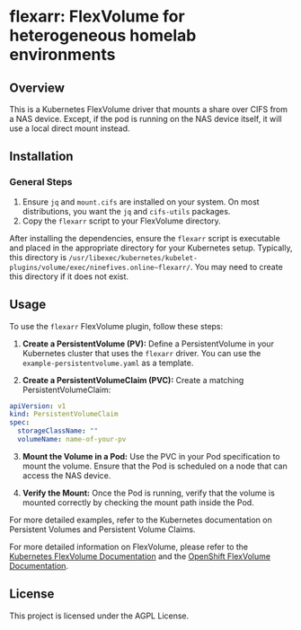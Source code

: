 # flexarr: FlexVolume for heterogeneous homelab environments

## Overview

This is a Kubernetes FlexVolume driver that mounts a share over CIFS from a NAS device. Except, if the pod is running on the NAS device itself, it will use a local direct mount instead.

## Installation

### General Steps

1. Ensure `jq` and `mount.cifs` are installed on your system.
   On most distributions, you want the `jq` and `cifs-utils` packages.
2. Copy the `flexarr` script to your FlexVolume directory.

After installing the dependencies, ensure the `flexarr` script is executable and placed in the appropriate directory for your Kubernetes setup. Typically, this directory is `/usr/libexec/kubernetes/kubelet-plugins/volume/exec/ninefives.online~flexarr/`. You may need to create this directory if it does not exist.



## Usage

To use the `flexarr` FlexVolume plugin, follow these steps:

1. **Create a PersistentVolume (PV):** Define a PersistentVolume in your Kubernetes cluster that uses the `flexarr` driver. You can use the `example-persistentvolume.yaml` as a template.

2. **Create a PersistentVolumeClaim (PVC):** Create a matching PersistentVolumeClaim:
```yaml
apiVersion: v1
kind: PersistentVolumeClaim
spec:
  storageClassName: ""
  volumeName: name-of-your-pv
```

3. **Mount the Volume in a Pod:** Use the PVC in your Pod specification to mount the volume. Ensure that the Pod is scheduled on a node that can access the NAS device.

4. **Verify the Mount:** Once the Pod is running, verify that the volume is mounted correctly by checking the mount path inside the Pod.

For more detailed examples, refer to the Kubernetes documentation on Persistent Volumes and Persistent Volume Claims.

For more detailed information on FlexVolume, please refer to the [Kubernetes FlexVolume Documentation](https://github.com/kubernetes/community/blob/master/contributors/devel/sig-storage/flexvolume.md#readme) and the [OpenShift FlexVolume Documentation](https://docs.openshift.com/container-platform/3.11/install_config/persistent_storage/persistent_storage_flex_volume.html).

## License

This project is licensed under the AGPL License.
